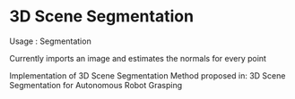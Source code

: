 # 3D Scene Segmentation

Usage : Segmentation <image filepath>

Currently imports an image and estimates the normals for every point

Implementation of 3D Scene Segmentation Method proposed in: 3D Scene Segmentation for Autonomous Robot Grasping